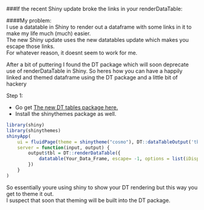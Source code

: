 ###If the recent Shiny update broke the links in your renderDataTable:

####My problem:  
I use a datatable in Shiny to render out a dataframe with some links in it to make my life much (much) easier.  
The new Shiny update uses the new datatables update which makes you escape those links.  
For whatever reason, it doesnt seem to work for me. 

After a bit of puttering I found the DT package which will soon deprecate use of renderDataTable in Shiny. 
So heres how you can have a happily linked and themed dataframe using the DT package and a little bit of hackery


Step 1:
* Go get [The new DT tables package here.](https://rstudio.github.io/DT/)
* Install the shinythemes package as well. 

```R
library(shiny)
library(shinythemes)
shinyApp(
    ui = fluidPage(theme = shinytheme("cosmo"), DT::dataTableOutput('tbl')),
    server = function(input, output) {
        output$tbl = DT::renderDataTable({
            datatable(Your_Data_Frame, escape= -1, options = list(iDisplayLength = 25))
        })
    }
)
```
So essentially youre using shiny to show your DT rendering but this way you get to theme it out.  
I suspect that soon that theming will be built into the DT package. 
